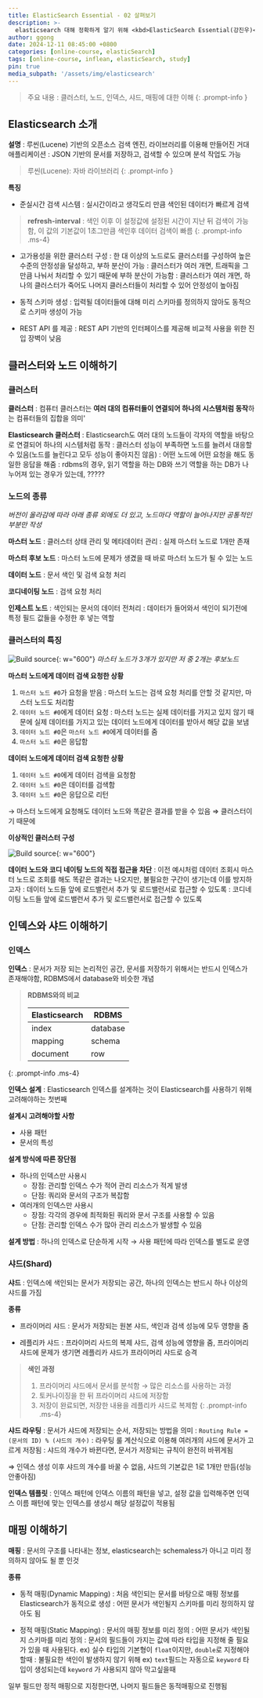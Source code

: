 ```yaml
---
title: ElasticSearch Essential - 02 살펴보기
description: >-
  elasticsearch 대해 정확하게 알기 위해 <kbd>ElasticSearch Essential(강진우)</kbd>강의를 들으며 공부한 내용을 정리
author: ggong
date: 2024-12-11 08:45:00 +0800
categories: [online-course, elasticSearch]
tags: [online-course, inflean, elasticSearch, study]
pin: true
media_subpath: '/assets/img/elasticsearch'
---
```



> 주요 내용 : 클러스터, 노드, 인덱스, 샤드, 매핑에 대한 이해
{: .prompt-info }

## Elasticsearch 소개
**설명**
: 루씬(Lucene) 기반의 오픈소스 검색 엔진, 라이브러리를 이용해 만들어진 거대 애플리케이션
: JSON 기반의 문서를 저장하고, 검색할 수 있으며 분석 작업도 가능

> 루씬(Lucene): 자바 라이브러리
{: .prompt-info }

**특징**
- 준실시간 검색 시스템
: 실시간이라고 생각도리 만큼 색인된 데이터가 빠르게 검색

>**refresh-interval**
: 색인 이후 이 설정값에 설정된 시간이 지난 뒤 검색이 가능함, 이 값의 기본값이 1초그만큼 색인후 데이터 검색이 빠름
{: .prompt-info .ms-4}

- 고가용성을 위한 클러스터 구성
: 한 대 이상의 노드로도 클러스터를 구성하여 높은 수준의 안정성을 달성하고, 부하 분산이 가능
: 클러스터가 여러 개면, 트래픽을 그만큼 나눠서 처리할 수 있기 때문에 부하 분산이 가능함
: 클러스터가 여러 개면, 하나의 클러스터가 죽어도 나머지 클러스터들이 처리할 수 있어 안정성이 높아짐

- 동적 스키마 생성
: 입력될 데이터들에 대해 미리 스키마를 정의하지 않아도 동적으로 스키마 생성이 가능

- REST API 를 제공
: REST API 기반의 인터페이스를 제공해 비교적 사용을 위한 진입 장벽이 낮음



## 클러스터와 노드 이해하기

### 클러스터

**클러스터**
: 컴퓨터 클러스터는 **여러 대의 컴퓨터들이 연결되어 하나의 시스템처럼 동작**하는 컴퓨터들의 집합을 의미'

**Elasticsearch 클러스터**
: Elasticsearch도 여러 대의 노드들이 각자의 역할을 바탕으로 연결되어 하나의 시스템처럼 동작
: 클러스터 성능이 부족하면 노드를 늘려서 대응할 수 있음(노드를 늘린다고 모두 성능이 좋아지진 않음)
: 어떤 노드에 어떤 요청을 해도 동일한 응답을 해줌
: rdbms의 경우, 읽기 역할을 하는 DB와 쓰기 역할을 하는 DB가 나누어져 있는 경우가 있는데, ?????

### 노드의 종류

_버전이 올라감에 따라 아래 종류 외에도 더 있고, 노드마다 역할이 늘어나지만 공통적인 부분만 작성_

**마스터 노드**
: 클러스터 상태 관리 및 메타데이터 관리
: 실제 마스터 노드로 1개만 존재

**마스터 후보 노드**
: 마스터 노드에 문제가 생겼을 때 바로 마스터 노드가 될 수 있는 노드

**데이터 노드**
: 문서 색인 및 검색 요청 처리

**코디네이팅 노드**
: 검색 요청 처리

**인제스트 노드**
: 색인되는 문서의 데이터 전처리
: 데이터가 들어와서 색인이 되기전에 특정 필드 값들을 수정한 후 넣는 역할

### 클러스터의 특징

![Build source](1.png){:  w="600"}
_마스터 노드가 3개가 있지만 저 중 2개는 후보노드_

**마스터 노드에게 데이터 검색 요청한 상황**
1. `마스터 노드 #0`가 요청을 받음
: 마스터 노드는 검색 요청 처리를 안할 것 같지만, 마스터 노드도 처리함
2. `데이터 노드 #0`에게 데이터 요청
: 마스터 노드는 실제 데이터를 가지고 있지 않기 때문에 실제 데이터를 가지고 있는 데이터 노드에게 데이터를 받아서 해당 값을 보냄
3. `데이터 노드 #0`은 `마스터 노드 #0`에게 데이터를 줌
4. `마스터 노드 #0`은 응답함


**데이터 노드에게 데이터 검색 요청한 상황**
1. `데이터 노드 #0`에게 데이터 검색을 요청함
2. `데이터 노드 #0`은 데이터를 검색함
3. `데이터 노드 #0`은 응답으로 리턴

 → 마스터 노드에게 요청해도 데이터 노드와 똑같은 결과를 받을 수 있음 ⇒ 클러스터이기 때문에

**이상적인 클러스터 구성**

![Build source](2.png){:  w="600"}


**데이터 노드와 코디 네이팅 노드의 직접 접근을 차단**
: 이전 예시처럼 데이터 조회시 마스터 노드로 조회를 해도 똑같은 결과는 나오지만, 불필요한 구간이 생기는데 이를 방지하고자
: 데이터 노드들 앞에 로드밸런서 추가 및 로드밸런서로 접근할 수 있도록
: 코디네이팅 노드들 앞에 로드밸런서 추가 및 로드밸런서로 접근할 수 있도록



## 인덱스와 샤드 이해하기

### 인덱스

**인덱스**
: 문서가 저장 되는 논리적인 공간, 문서를 저장하기 위해서는 반드시 인덱스가 존재해야함, RDBMS에서 database와 비슷한 개념


>**RDBMS와의 비교**
>
>| Elasticsearch | RDBMS |
>| --- | --- |
>| index | database |
>| mapping | schema |
>| document | row |
{: .prompt-info .ms-4}


**인덱스 설계**
: Elasticsearch 인덱스를 설계하는 것이 Elasticsearch를 사용하기 위해 고려해야하는 첫번째

**설계시 고려해야할 사항**
- 사용 패턴
- 문서의 특성

**설계 방식에 따른 장단점**
- 하나의 인덱스만 사용시
  - 장점: 관리할 인덱스 수가 적어 관리 리소스가 적게 발생
  - 단점: 쿼리와 문서의 구조가 복잡함
- 여러개의 인덱스만 사용시
  - 장점: 각각의 경우에 최적화된 쿼리와 문서 구조를 사용할 수 있음
  - 단점: 관리할 인덱스 수가 많아 관리 리소스가 발생할 수 있음

**설계 방법**
: 하나의 인덱스로 단순하게 시작 → 사용 패턴에 따라 인덱스를 별도로 운영

### 샤드(Shard)

**샤드**
: 인덱스에 색인되는 문서가 저장되는 공간, 하나의 인덱스는 반드시 하나 이상의 샤드를 가짐


**종류**
- 프라이머리 샤드
: 문서가 저장되는 원본 샤드, 색인과 검색 성능에 모두 영향을 줌

- 레플리카 샤드
: 프라이머리 사드의 복제 샤드, 검색 성능에 영향을 줌, 프라이머리 샤드에 문제가 생기면 레플리카 샤드가 프라이머리 샤드로 승격


> **색인 과정**
> 1. 프라이머리 샤드에서 문서를 분석함 → 많은 리소스를 사용하는 과정
> 2. 토커나이징을 한 뒤 프라이머리 샤드에 저장함
> 3. 저장이 완료되면, 저장한 내용을 레플리카 샤드로 복제함
{: .prompt-info .ms-4}

**샤드 라우팅**
: 문서가 샤드에 저장되는 순서, 저장되는 방법을 의미
: `Routing Rule = (문서의 ID) % (샤드의 개수)`
: 라우팅 룰 계산식으로 이용해 여러개의 샤드에 문서가 고르게 저장됨
: 샤드의 개수가 바뀐다면, 문서가 저장되는 규칙이 완전히 바뀌게됨

  ⇒ 인덱스 생성 이후 샤드의 개수를 바꿀 수 없음, 샤드의 기본값은 1로 1개만 만듬(성능 안좋아짐)


**인덱스 템플릿**
: 인덱스 패턴에 인덱스 이름의 패턴을 넣고, 설정 값을 입력해주면 인덱스 이름 패턴에 맞는 인덱스를 생성시 해당 설정값이 적용됨



## 매핑 이해하기

**매핑**
: 문서의 구조를 나타내는 정보, elasticsearch는 schemaless가 아니고 미리 정의하지 않아도 될 뿐 인것


**종류**
- 동적 매핑(Dynamic Mapping)
: 처음 색인되는 문서를 바탕으로 매핑 정보를 Elasticsearch가 동적으로 생성
: 어떤 문서가 색인될지 스키마를 미리 정의하지 않아도 됨

- 정적 매핑(Static Mapping)
: 문서의 매핑 정보를 미리 정의 
: 어떤 문서가 색인될지 스키마를 미리 정의
: 문서의 필드들이 가지는 값에 따라 타입을 지정해 줄 필요가 있을 때 사용된다.
ex) 실수 타입의 기본형이 `float`이지만, `double`로 지정해야 할때
: 불필요한 색인이 발생하지 않기 위해
ex) `text`필드는 자동으로 `keyword` 타입이 생성되는데 `keyword` 가 사용되지 않아 막고싶을때

일부 필드만 정적 매핑으로 지정한다면, 나머지 필드들은 동적매핑으로 진행됨
